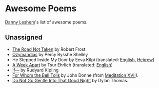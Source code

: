 # Awesome Poems
[Danny Leshem](https://www.linkedin.com/in/danny-leshem/)'s list of awesome poems.

## Unassigned
* [The Road Not Taken](https://www.poetryfoundation.org/poems/44272/the-road-not-taken) by Robert Frost
* [Ozymandias](https://www.poetryfoundation.org/poems/46565/ozymandias) by Percy Bysshe Shelley
* He Stepped Inside My Door by Eeva Kilpi (translated: [English](https://brucespoems.blogspot.com/2012/02/he-stepped-inside-my-door-eeva-kilpi.html), [Hebrew](https://www.adelablogs.com/single-post/2018/02/22/%D7%AA%D7%92%D7%99%D7%93%D7%99-%D7%9E%D7%99%D7%93-%D7%90%D7%9D-%D7%90%D7%A0%D7%99-%D7%9E%D7%A4%D7%A8%D7%99%D7%A2-%D7%90%D7%95%D7%94-%D7%A7%D7%99%D7%9C%D7%A4%D7%99))
* [A Week Apart](https://www.srugim.co.il/wp-content/uploads/2018/04/ZUR2.jpg) by Tsur Ehrlich (translated: [English](http://tsurehrlich.blogspot.com/2019/05/blog-post.html))
* [If—](https://www.poetryfoundation.org/poems/46473/if---) by Rudyard Kipling
* [For Whom the Bell Tolls](https://allpoetry.com/For-whom-the-Bell-Tolls) by John Donne (from [Meditation XVII](https://en.wikisource.org/wiki/Meditation_XVII)).
* [Do Not Go Gentle Into That Good Night](https://poets.org/poem/do-not-go-gentle-good-night) by Dylan Thomas.

